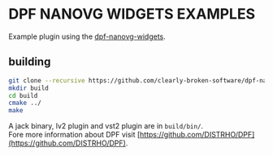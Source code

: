 # DPF NANOVG WIDGETS EXAMPLES

Example plugin using the [dpf-nanovg-widgets](https://github.com/clearly-broken-software/dpf-nanovg-widgets/).  

## building

```bash
git clone --recursive https://github.com/clearly-broken-software/dpf-nanovg-widgets-examples
mkdir build
cd build
cmake ../
make
```

A jack binary, lv2 plugin and vst2 plugin are in `build/bin/`.  
Fore more information about DPF visit [https://github.com/DISTRHO/DPF](https://github.com/DISTRHO/DPF).
